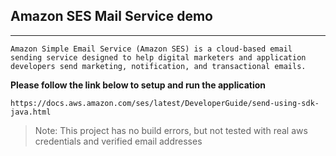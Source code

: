 ## Amazon SES Mail Service demo
----------------------------------------

	Amazon Simple Email Service (Amazon SES) is a cloud-based email sending service designed to help digital marketers and application developers send marketing, notification, and transactional emails.

**Please follow the link below to setup and run the application**

	https://docs.aws.amazon.com/ses/latest/DeveloperGuide/send-using-sdk-java.html
	
	
>Note: This project has no build errors, but not tested with real aws credentials and verified email addresses 